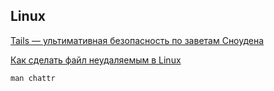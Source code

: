 ## Linux

[Tails — ультимативная безопасность по заветам Сноудена](https://www.youtube.com/watch?v=UoVHpuzNj4Y)

[Как сделать файл неудаляемым в Linux](https://blog.sedicomm.com/2023/05/12/kak-sdelat-fajl-neudalyaemym-v-linux/)

`man chattr`